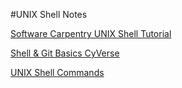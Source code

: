 #UNIX Shell Notes

[Software Carpentry UNIX Shell Tutorial](https://swcarpentry.github.io/shell-novice/index.html)

[Shell & Git Basics CyVerse](https://foss.cyverse.org/00_basics/)

[UNIX Shell Commands](https://drive.google.com/file/d/1LcvPbvkkYcssL65ZuwfsRVrzk6GqjB5m/view?usp=sharing)
